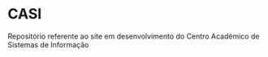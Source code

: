 # CASI
Repositório referente ao site em desenvolvimento do Centro Acadêmico de Sistemas de Informação
